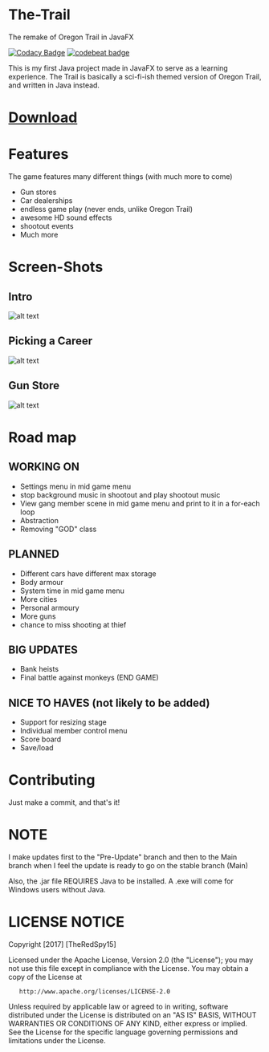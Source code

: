 # The-Trail
The remake of Oregon Trail in JavaFX

[![Codacy Badge](https://api.codacy.com/project/badge/Grade/99a9da07e094482d921f1930eaca3a5f)](https://www.codacy.com/app/hjadar15/The-Trail?utm_source=github.com&amp;utm_medium=referral&amp;utm_content=TheRedSpy15/The-Trail&amp;utm_campaign=Badge_Grade)
[![codebeat badge](https://codebeat.co/badges/887b7850-0e7b-4e5b-8c0f-925ba5d31f99)](https://codebeat.co/projects/github-com-theredspy15-the-trail-pre-update-branch)


This is my first Java project made in JavaFX to serve as a learning experience.
The Trail is basically a sci-fi-ish themed version of Oregon Trail, and written in Java instead.

# [Download](https://github.com/TheRedSpy15/The-Trail/releases)

# Features

The game features many different things (with much more to come)
- Gun stores
- Car dealerships
- endless game play (never ends, unlike Oregon Trail)
- awesome HD sound effects
- shootout events
- Much more

# Screen-Shots

## Intro

![alt text](https://s8.postimg.org/k1hn7kbbp/startscene.jpg "Intro")

## Picking a Career

![alt text](https://s8.postimg.org/6xc2uv3ud/careerscene.jpg "Career")

## Gun Store

![alt text](https://s8.postimg.org/6kkoootad/gunstorescene.jpg "GunStore")


# Road map

## WORKING ON

   - Settings menu in mid game menu
   - stop background music in shootout and play shootout music
   - View gang member scene in mid game menu
      and print to it in a for-each loop
   - Abstraction
   - Removing "GOD" class


## PLANNED

   - Different cars have different max storage
   - Body armour
   - System time in mid game menu
   - More cities
   - Personal armoury
   - More guns
   - chance to miss shooting at thief


## BIG UPDATES

   - Bank heists
   - Final battle against monkeys (END GAME)


## NICE TO HAVES (not likely to be added)

   - Support for resizing stage
   - Individual member control menu
   - Score board
   - Save/load
    
# Contributing

Just make a commit, and that's it!

# NOTE

I make updates first to the "Pre-Update" branch and then to the Main branch when I feel the update is ready to go on the stable branch (Main)

Also, the .jar file REQUIRES Java to be installed. A .exe will come for Windows users without Java.

# LICENSE NOTICE

Copyright [2017] [TheRedSpy15]

   Licensed under the Apache License, Version 2.0 (the "License");
   you may not use this file except in compliance with the License.
   You may obtain a copy of the License at

       http://www.apache.org/licenses/LICENSE-2.0

   Unless required by applicable law or agreed to in writing, software
   distributed under the License is distributed on an "AS IS" BASIS,
   WITHOUT WARRANTIES OR CONDITIONS OF ANY KIND, either express or implied.
   See the License for the specific language governing permissions and
   limitations under the License.
